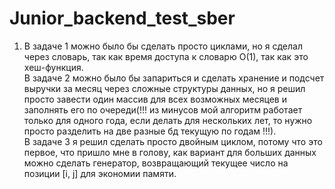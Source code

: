 # Junior_backend_test_sber
1. В задаче 1 можно было бы сделать просто циклами, но я сделал через словарь, так как время доступа к словарю O(1), так как это хеш-функция.  
   В задаче 2 можно было бы запариться и сделать хранение и подсчет выручки за месяц через сложные структуры данных, но я решил просто завести один массив для всех возможных месяцев и заполнять его по очереди(!!! из минусов мой алгоритм работает только для одного года, если делать для нескольких лет, то нужно просто разделить на две разные бд текущую по годам !!!).  
   В задаче 3 я решил сделать просто двойным циклом, потому что это первое, что пришло мне в голову, как вариант для больших данных можно сделать генератор, возвращающий текущее число на позиции [i, j] для экономии памяти.  
